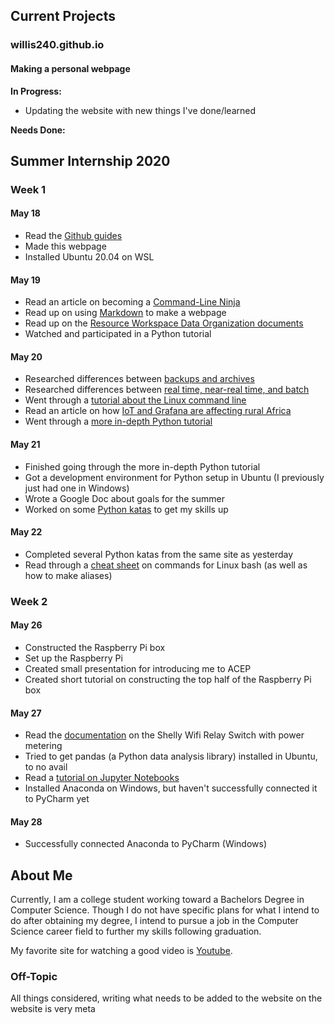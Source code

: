 ## Current Projects

### willis240.github.io
#### Making a personal webpage 

**In Progress:**
- Updating the website with new things I've done/learned

**Needs Done:**


## Summer Internship 2020

### Week 1

#### May 18

- Read the [Github guides](https://guides.github.com/)
- Made this webpage
- Installed Ubuntu 20.04 on WSL

#### May 19

- Read an article on becoming a [Command-Line Ninja](https://towardsdatascience.com/this-will-make-you-a-command-line-ninja-93a51cdb16b1)
- Read up on using [Markdown](https://www.markdownguide.org/basic-syntax/) to make a webpage
- Read up on the [Resource Workspace Data Organization documents](https://researchworkspace.com/help/Overview.html)
- Watched and participated in a Python tutorial

#### May 20

- Researched differences between [backups and archives](https://www.networkworld.com/article/3285652/backup-vs-archive-why-its-important-to-know-the-difference.html)
- Researched differences between [real time, near-real time, and batch](https://blog.syncsort.com/2015/11/big-data/the-difference-between-real-time-near-real-time-and-batch-processing-in-big-data/)
- Went through a [tutorial about the Linux command line](https://ubuntu.com/tutorials/command-line-for-beginners#1-overview)
- Read an article on how [IoT and Grafana are affecting rural Africa](https://grafana.com/blog/2019/05/01/how-iot-and-grafana-are-enabling-electrification-across-rural-africa/)
- Went through a [more in-depth Python tutorial](https://github.com/trekhleb/learn-python)

#### May 21

- Finished going through the more in-depth Python tutorial
- Got a development environment for Python setup in Ubuntu (I previously just had one in Windows)
- Wrote a Google Doc about goals for the summer
- Worked on some [Python katas](https://www.codewars.com/collections/easy-python-katas) to get my skills up

#### May 22

- Completed several Python katas from the same site as yesterday
- Read through a [cheat sheet](https://www.educative.io/blog/bash-shell-command-cheat-sheet) on commands for Linux bash (as well as how to make aliases)

### Week 2

#### May 26

- Constructed the Raspberry Pi box
- Set up the Raspberry Pi
- Created small presentation for introducing me to ACEP
- Created short tutorial on constructing the top half of the Raspberry Pi box

#### May 27

- Read the [documentation](https://shelly.cloud/wp-content/uploads/2019/12/Shelly1PM-UserGuide-EN-web.pdf) on the Shelly Wifi Relay Switch with power metering
- Tried to get pandas (a Python data analysis library) installed in Ubuntu, to no avail
- Read a [tutorial on Jupyter Notebooks](https://www.dataquest.io/blog/jupyter-notebook-tutorial/)
- Installed Anaconda on Windows, but haven't successfully connected it to PyCharm yet

#### May 28

- Successfully connected Anaconda to PyCharm (Windows)

## About Me

Currently, I am a college student working toward a Bachelors Degree in Computer Science. Though I do not have specific plans for what I intend to do after obtaining my degree, I intend to pursue a job in the Computer Science career field to further my skills following graduation.

My favorite site for watching a good video is [Youtube](https://www.youtube.com/).

### Off-Topic
All things considered, writing what needs to be added to the website on the website is very meta
